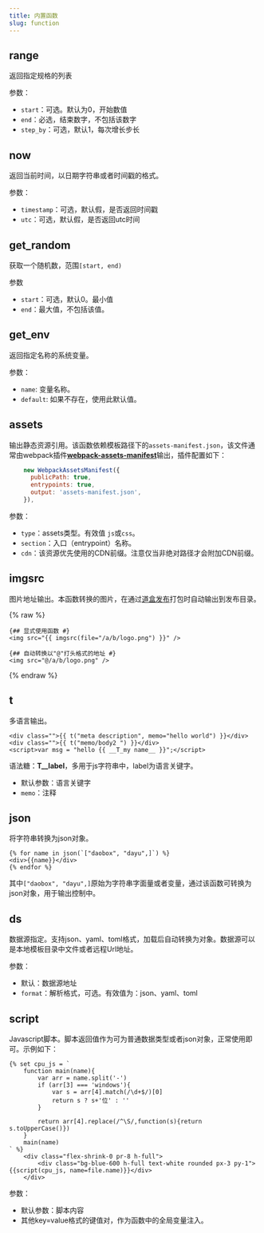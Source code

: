 ```yaml
---
title: 内置函数
slug: function
---
```



## range

返回指定规格的列表

参数：

* `start`：可选。默认为0，开始数值
* `end`：必选，结束数字，不包括该数字
* `step_by`：可选，默认1，每次增长步长

## now

返回当前时间，以日期字符串或者时间戳的格式。

参数：

* `timestamp`：可选，默认假，是否返回时间戳
* `utc`：可选，默认假，是否返回utc时间

## get_random

获取一个随机数，范围`[start, end)`

参数

* `start`：可选，默认0。最小值
* `end`：最大值，不包括该值。

## get_env

返回指定名称的系统变量。

参数：

* `name`: 变量名称。
* `default`: 如果不存在，使用此默认值。

## assets

输出静态资源引用。该函数依赖模板路径下的`assets-manifest.json`，该文件通常由webpack插件[**webpack-assets-manifest**](https://www.npmjs.com/package/webpack-assets-manifest)输出，插件配置如下：

```js
    new WebpackAssetsManifest({
      publicPath: true,
      entrypoints: true,
      output: 'assets-manifest.json',
    }),
```

参数：

* `type`：assets类型。有效值 `js`或`css`。
* `section`：入口（entrypoint）名称。
* `cdn`：该资源优先使用的CDN前缀。注意仅当非绝对路径才会附加CDN前缀。

## imgsrc

图片地址输出。本函数转换的图片，在通过[道盒发布](https://publish.daobox.cn/)打包时自动输出到发布目录。

{% raw %}
```jinja2
{## 显式使用函数 #}
<img src="{{ imgsrc(file="/a/b/logo.png") }}" />

{## 自动转换以"@"打头格式的地址 #}
<img src="@/a/b/logo.png" />
```
{% endraw %}

## t

多语言输出。

```jinja2
<div class="">{{ t("meta description", memo="hello world") }}</div>
<div class="">{{ t("memo/body2 ") }}</div>
<script>var msg = "hello {{ __T_my name__ }}";</script>
```

语法糖：__T__label__，多用于js字符串中，label为语言关键字。

* 默认参数：语言关键字
* `memo`：注释


## json

将字符串转换为json对象。

```jinja2
{% for name in json(`["daobox", "dayu",]`) %}
<div>{{name}}</div>
{% endfor %}
```

其中`["daobox", "dayu",]`原始为字符串字面量或者变量，通过该函数可转换为json对象，用于输出控制中。

## ds

数据源指定。支持json、yaml、toml格式，加载后自动转换为对象。数据源可以是本地模板目录中文件或者远程Url地址。

参数：

* 默认：数据源地址
* `format`：解析格式，可选。有效值为：json、yaml、toml


## script

Javascript脚本。脚本返回值作为可为普通数据类型或者json对象，正常使用即可。示例如下：

```jinja2
{% set cpu_js = `
    function main(name){
        var arr = name.split('-')
        if (arr[3] === 'windows'){
            var s = arr[4].match(/\d+$/)[0]
            return s ? s+'位' : ''
        }

        return arr[4].replace(/^\S/,function(s){return s.toUpperCase()})
    }
    main(name)
` %}
    <div class="flex-shrink-0 pr-8 h-full">
        <div class="bg-blue-600 h-full text-white rounded px-3 py-1">{{script(cpu_js, name=file.name)}}</div>
    </div>
```

参数：

* 默认参数：脚本内容
* 其他key=value格式的键值对，作为函数中的全局变量注入。

